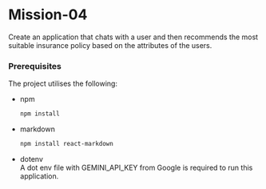 # Mission-04
Create an application that chats with a user and then recommends the most suitable insurance policy based on the attributes of the users.

### Prerequisites
The project utilises the following: 

* npm
  ```sh
  npm install
  ```

* markdown
  ```sh
  npm install react-markdown
  ```  

* dotenv<br>
   A dot env file with GEMINI_API_KEY from Google is required to run this application. 
